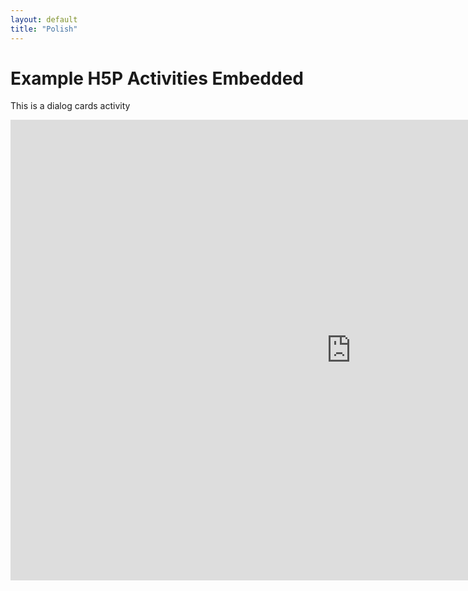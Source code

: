 ```yaml
---
layout: default
title: "Polish"
---
```


<h1>Example H5P Activities Embedded</h1>
<p>This is a dialog cards activity</p>
<iframe src="https://h5p.org/h5p/embed/357466" width="1090" height="737" frameborder="0" allowfullscreen="allowfullscreen" allow="geolocation *; microphone *; camera *; midi *; encrypted-media *" title="Basic Polish Phrases Dialogue Cards"></iframe><script src="https://h5p.org/sites/all/modules/h5p/library/js/h5p-resizer.js" charset="UTF-8"></script>

